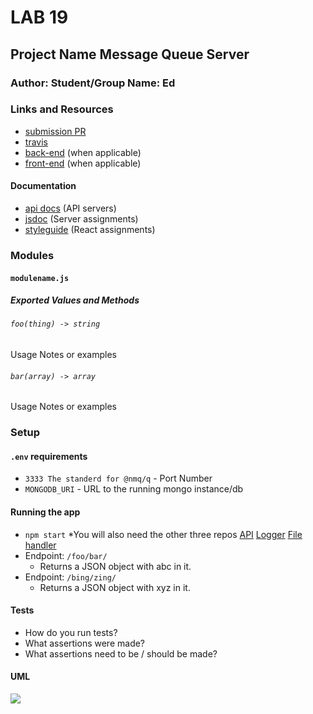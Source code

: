 # LAB 19

## Project Name Message Queue Server

### Author: Student/Group Name: Ed

### Links and Resources
* [submission PR](https://github.com/EdDearment-401-advanced-javascript/lab19Server/pull/1)
* [travis](https://travis-ci.com/EdDearment-401-advanced-javascript/lab19Server)
* [back-end]() (when applicable)
* [front-end](http://xyz.com) (when applicable)

#### Documentation
* [api docs](http://xyz.com) (API servers)
* [jsdoc](http://xyz.com) (Server assignments)
* [styleguide](http://xyz.com) (React assignments)

### Modules
#### `modulename.js`
##### Exported Values and Methods

###### `foo(thing) -> string`
Usage Notes or examples

###### `bar(array) -> array`
Usage Notes or examples

### Setup
#### `.env` requirements
* `3333 The standerd for @nmq/q` - Port Number
* `MONGODB_URI` - URL to the running mongo instance/db

#### Running the app
* `npm start`
*You will also need the other three repos
[API](https://github.com/EdDearment-401-advanced-javascript/lab19API)
[Logger](https://github.com/EdDearment-401-advanced-javascript/lab19Logger)
[File handler](https://github.com/EdDearment-401-advanced-javascript/lab19file)
* Endpoint: `/foo/bar/`
  * Returns a JSON object with abc in it.
* Endpoint: `/bing/zing/`
  * Returns a JSON object with xyz in it.
  
#### Tests
* How do you run tests?
* What assertions were made?
* What assertions need to be / should be made?

#### UML
![](./assets/----.jpg)

